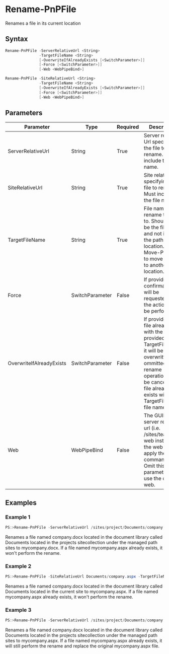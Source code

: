 # Rename-PnPFile
Renames a file in its current location
## Syntax
```powershell
Rename-PnPFile -ServerRelativeUrl <String>
               -TargetFileName <String>
               [-OverwriteIfAlreadyExists [<SwitchParameter>]]
               [-Force [<SwitchParameter>]]
               [-Web <WebPipeBind>]
```


```powershell
Rename-PnPFile -SiteRelativeUrl <String>
               -TargetFileName <String>
               [-OverwriteIfAlreadyExists [<SwitchParameter>]]
               [-Force [<SwitchParameter>]]
               [-Web <WebPipeBind>]
```


## Parameters
Parameter|Type|Required|Description
---------|----|--------|-----------
|ServerRelativeUrl|String|True|Server relative Url specifying the file to rename. Must include the file name.|
|SiteRelativeUrl|String|True|Site relative Url specifying the file to rename. Must include the file name.|
|TargetFileName|String|True|File name to rename the file to. Should only be the file name and not include the path to its location. Use Move-PnPFile to move the file to another location.|
|Force|SwitchParameter|False|If provided, no confirmation will be requested and the action will be performed|
|OverwriteIfAlreadyExists|SwitchParameter|False|If provided, if a file already exist with the provided TargetFileName, it will be overwritten. If ommitted, the rename operation will be canceled if a file already exists with the TargetFileName file name.|
|Web|WebPipeBind|False|The GUID, server relative url (i.e. /sites/team1) or web instance of the web to apply the command to. Omit this parameter to use the current web.|
## Examples

### Example 1
```powershell
PS:>Rename-PnPFile -ServerRelativeUrl /sites/project/Documents/company.docx -TargetFileName mycompany.docx
```
Renames a file named company.docx located in the document library called Documents located in the projects sitecollection under the managed path sites to mycompany.docx. If a file named mycompany.aspx already exists, it won't perform the rename.

### Example 2
```powershell
PS:>Rename-PnPFile -SiteRelativeUrl Documents/company.aspx -TargetFileName mycompany.docx
```
Renames a file named company.docx located in the document library called Documents located in the current site to mycompany.aspx. If a file named mycompany.aspx already exists, it won't perform the rename.

### Example 3
```powershell
PS:>Rename-PnPFile -ServerRelativeUrl /sites/project/Documents/company.docx -TargetFileName mycompany.docx -OverwriteIfAlreadyExists
```
Renames a file named company.docx located in the document library called Documents located in the projects sitecollection under the managed path sites to mycompany.aspx. If a file named mycompany.aspx already exists, it will still perform the rename and replace the original mycompany.aspx file.
